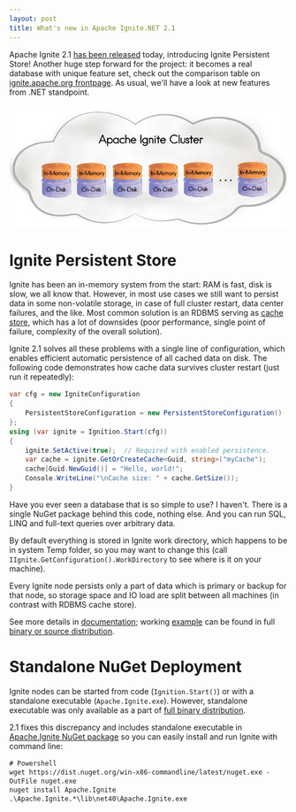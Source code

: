 ```yaml
---
layout: post
title: What's new in Apache Ignite.NET 2.1
---
```


Apache Ignite 2.1 [has been released](https://blogs.apache.org/ignite/entry/apache-ignite-2-1-a) today, introducing Ignite Persistent Store!
Another huge step forward for the project: it becomes a real database with unique feature set, check out the comparison table on [ignite.apache.org frontpage](https://ignite.apache.org/). As usual, we'll have a look at new features from .NET standpoint.

![Apache Ignite Persistent Store](../images/ignite-persistent-store.png)


# Ignite Persistent Store

Ignite has been an in-memory system from the start: RAM is fast, disk is slow, we all know that.
However, in most use cases we still want to persist data in some non-volatile storage, in case of full cluster restart, data center failures, and the like.
Most common solution is an RDBMS serving as [cache store](https://apacheignite-net.readme.io/docs/persistent-store), which has a lot of downsides (poor performance, single point of failure, complexity of the overall solution).

Ignite 2.1 solves all these problems with a single line of configuration, which enables efficient automatic persistence of all cached data on disk.
The following code demonstrates how cache data survives cluster restart (just run it repeatedly):

```cs
var cfg = new IgniteConfiguration 
{ 
    PersistentStoreConfiguration = new PersistentStoreConfiguration() 
};
using (var ignite = Ignition.Start(cfg))
{
    ignite.SetActive(true);  // Required with enabled persistence.
    var cache = ignite.GetOrCreateCache<Guid, string>("myCache");
    cache[Guid.NewGuid()] = "Hello, world!";
    Console.WriteLine("\nCache size: " + cache.GetSize());
}
```

Have you ever seen a database that is so simple to use? I haven't.
There is a single NuGet package behind this code, nothing else. And you can run SQL, LINQ and full-text queries over arbitrary data.

By default everything is stored in Ignite work directory, which happens to be in system Temp folder, so you may want to change this (call `IIgnite.GetConfiguration().WorkDirectory` to see where is it on your machine).

Every Ignite node persists only a part of data which is primary or backup for that node, so storage space and IO load are split between all machines (in contrast with RDBMS cache store).

See more details in [documentation](https://apacheignite.readme.io/docs/distributed-persistent-store); working [example](https://github.com/apache/ignite/blob/master/modules/platforms/dotnet/examples/Apache.Ignite.Examples/Datagrid/StoreExample.cs) can be found in full [binary or source distribution](https://ignite.apache.org/download.cgi).


# Standalone NuGet Deployment

Ignite nodes can be started from code (`Ignition.Start()`) or with a standalone executable (`Apache.Ignite.exe`). However, standalone executable was only available as a part of [full binary distribution](https://ignite.apache.org/download.cgi).

2.1 fixes this discrepancy and includes standalone executable in [Apache.Ignite NuGet package](https://www.nuget.org/packages/Apache.Ignite/) so you can easily install and run Ignite with command line:

```shell
# Powershell
wget https://dist.nuget.org/win-x86-commandline/latest/nuget.exe -OutFile nuget.exe
nuget install Apache.Ignite
.\Apache.Ignite.*\lib\net40\Apache.Ignite.exe
```